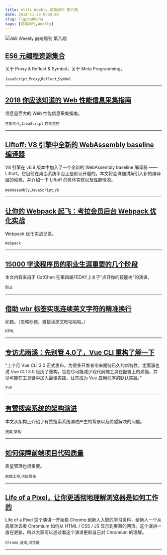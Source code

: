 ```yaml
---
title: Alili Weekly 前端周刊 第八期 
date: 2018-11-23 0:00:00
slug: l1gp8abhpha
tags: [前端周刊,Weekly]
---
```

![Alili Weekly 前端周刊 第八期](https://static.alili.tech/images/github_55.png)
##   [ES6 元编程资源集合](https://segmentfault.com/a/1190000016133613)  
 
关于 Proxy & Reflect & Symbol，关于 Meta Programming。 

`JavaScript`,`Proxy`,`Reflect`,`Symbol` 


---
##   [2018 你应该知道的 Web 性能信息采集指南](https://mp.weixin.qq.com/s/UYcMeqZGblupVpGue-IThg)  
 
信息量巨大的 Web 性能信息采集指南。 

`性能优化`,`JavaScript`,`性能监控` 


---
##   [Liftoff: V8 引擎中全新的 WebAssembly baseline 编译器](https://segmentfault.com/a/1190000016284865)  
 
V8 引擎在 v6.9 版本中加入了一个全新的 WebAssembly baseline 编译器 —— Liftoff。它目前在桌面系统平台上是默认开启的。本文将会详细讲解引入新的编译层的动机，并介绍一下 Liftoff 的具体实现以及性能情况。 

`WebAssembly`,`JavaScript`,`V8` 


---
##   [让你的 Webpack 起飞：考拉会员后台 Webpack 优化实战](https://zhuanlan.zhihu.com/p/42465502)  
 
Webpack 优化实战记录。 

`Webpack` 


---
##   [15000 字谈程序员的职业生涯重要的几个阶段](https://mp.weixin.qq.com/s/DoxAg2hDR99BobSwLrFBmw)  
 
本文内容来自于 CatChen 在第四届FEDAY上关于“点开你的技能树”的演讲。 

`职业` 


---
##   [借助 wbr 标签实现连续英文字符的精准换行](https://www.zhangxinxu.com/wordpress/2018/09/html-wbr-word-break/)  
 
如题。（忽略标题，直接读原文吧哈哈哈。） 

`HTML` 


---
##   [专访尤雨溪：先别管 4.0了，Vue CLI 重构了解一下](http://www.infoq.com/cn/news/2018/09/vue-v3-refactoring)  
 
“上个月 Vue CLI 3.0 正式发布，为很多开发者带来期待已久的新特性，尤雨溪也说 Vue CLI 3.0 经历了重构，旨在尽可能减少现代前端工具在配置上的烦恼，并尽可能在工具链中加入最佳实践，让其成为 Vue 应用程序的默认实践。” 

`Vue` 


---
##   [有赞搜索系统的架构演进](https://segmentfault.com/a/1190000016266836)  
 
本文从架构上介绍了有赞搜索系统演进产生的背景以及希望解决的问题。 

`搜索`,`架构` 


---
##   [如何保障前端项目代码质量](https://lzw.me/a/fed-code-quality.html)  
 
质量管理也很重要。 

`前端工程`,`代码质量` 


---
##   [Life of a Pixel，让你更透彻地理解浏览器是如何工作的](https://mp.weixin.qq.com/s/87OYpou4ynpvYlcExEO40w)  
 
Life of a Pixel 这个演讲一开始是 Chrome 组新人入职的学习资料，给新人一个从高层次去看 Chromium 如何从 HTML / CSS / JS 显示到屏幕的网页。这个演讲一直在更新，所以大家可以通过看这个演讲更新自己对 Chromium 的理解。 

`Chrome`,`渲染`,`浏览器` 


---

